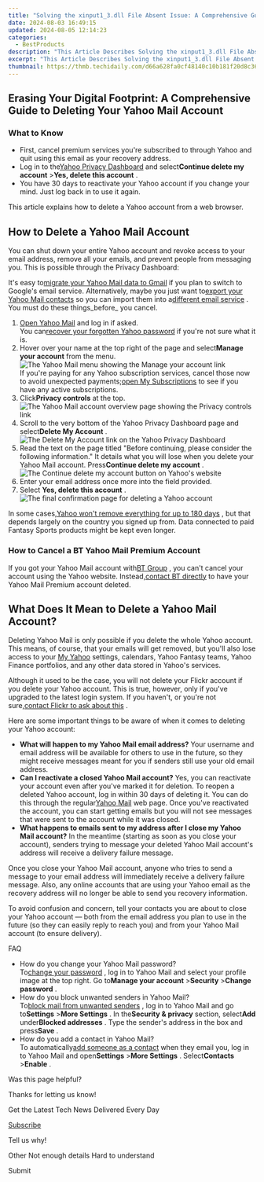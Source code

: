 ```yaml
---
title: "Solving the xinput1_3.dll File Absent Issue: A Comprehensive Guide"
date: 2024-08-03 16:49:15
updated: 2024-08-05 12:14:23
categories:
  - BestProducts
description: "This Article Describes Solving the xinput1_3.dll File Absent Issue: A Comprehensive Guide"
excerpt: "This Article Describes Solving the xinput1_3.dll File Absent Issue: A Comprehensive Guide"
thumbnail: https://thmb.techidaily.com/d66a628fa0cf48140c10b181f20d8c3673ed432efe3b9eaa0c987c81fd05af8c.jpg
---
```


## Erasing Your Digital Footprint: A Comprehensive Guide to Deleting Your Yahoo Mail Account
### What to Know

* First, cancel premium services you're subscribed to through Yahoo and quit using this email as your recovery address.
* Log in to the[Yahoo Privacy Dashboard](https://yahoo.mydashboard.oath.com/delete-my-account) and select**Continue delete my account** \>**Yes, delete this account** .
* You have 30 days to reactivate your Yahoo account if you change your mind. Just log back in to use it again.

 This article explains how to delete a Yahoo account from a web browser.

## How to Delete a Yahoo Mail Account

 You can shut down your entire Yahoo account and revoke access to your email address, remove all your emails, and prevent people from messaging you. This is possible through the Privacy Dashboard:

 It's easy to[migrate your Yahoo Mail data to Gmail](https://www.lifewire.com/import-your-yahoo-mail-messages-and-contacts-into-gmail-1172011) if you plan to switch to Google's email service. Alternatively, maybe you just want to[export your Yahoo Mail contacts](https://www.lifewire.com/export-yahoo-address-book-1174479) so you can import them into a[different email service](https://www.lifewire.com/best-free-email-accounts-1356641) . You must do these things_before_ you cancel.

1. [Open Yahoo Mail](https://mail.yahoo.com/) and log in if asked.  
 You can[recover your forgotten Yahoo password](https://www.lifewire.com/recover-yahoo-password-1174485) if you're not sure what it is.
2. Hover over your name at the top right of the page and select**Manage your account** from the menu.  
![The Yahoo Mail menu showing the Manage your account link](https://www.lifewire.com/thmb/JdqCJ9mVz02xTyooT2W1i0vfh8g=/1500x0/filters:no_upscale():max_bytes(150000):strip_icc():format(webp)/yahoo-mail-menu-4a8ea92f4deb4b0c9229c9c24ed4c1c9.png)  
 If you're paying for any Yahoo subscription services, cancel those now to avoid unexpected payments;[open My Subscriptions](https://mysubscriptions.yahoo.com/) to see if you have any active subscriptions.
3. Click**Privacy controls** at the top.  
![The Yahoo Mail account overview page showing the Privacy controls link](https://www.lifewire.com/thmb/XEno_dNrKM6NBukWJoOSU7d_kG4=/1500x0/filters:no_upscale():max_bytes(150000):strip_icc():format(webp)/yahoo-mail-account-overview-30181da72ca746cca757640663eac4a2.png)
4. Scroll to the very bottom of the Yahoo Privacy Dashboard page and select**Delete My Account** .  
![The Delete My Account link on the Yahoo Privacy Dashboard](https://www.lifewire.com/thmb/bWoRgV3FHuL_j-q_oP4FyXY36BM=/1500x0/filters:no_upscale():max_bytes(150000):strip_icc():format(webp)/delete-your-yahoo-account-bd9a372594cd42e691854358e22bc7d0.png)
5. Read the text on the page titled "Before continuing, please consider the following information." It details what you will lose when you delete your Yahoo Mail account. Press**Continue delete my account** .  
![The Continue delete my account button on Yahoo's website](https://www.lifewire.com/thmb/YZPgf_xTtNOSNJ_Hx6n9xW0qCNk=/1500x0/filters:no_upscale():max_bytes(150000):strip_icc():format(webp)/yahoo-delete-my-account-a59191a0872b4ce19768c7352229f7e8.png)
6. Enter your email address once more into the field provided.
7. Select **Yes, delete this account** .  
![The final confirmation page for deleting a Yahoo account](https://www.lifewire.com/thmb/4RriqtlFkKYQ5jkHhvT2HRNU2Ew=/1500x0/filters:no_upscale():max_bytes(150000):strip_icc():format(webp)/delete-yahoo-account-confirmation-d5b04610003e461287b0a838aa1c57c8.png)

 In some cases,[Yahoo won't remove everything for up to 180 days](https://legal.yahoo.com/us/en/yahoo/privacy/topics/datastorage/index.html) , but that depends largely on the country you signed up from. Data connected to paid Fantasy Sports products might be kept even longer.

### How to Cancel a BT Yahoo Mail Premium Account

 If you got your Yahoo Mail account with[BT Group](https://www.bt.com/) , you can't cancel your account using the Yahoo website. Instead,[contact BT directly](https://www.bt.com/help/contact-bt#/) to have your Yahoo Mail Premium account deleted.

## What Does It Mean to Delete a Yahoo Mail Account?

 Deleting Yahoo Mail is only possible if you delete the whole Yahoo account. This means, of course, that your emails will get removed, but you'll also lose access to your [My Yahoo](https://my.yahoo.com/) settings, calendars, Yahoo Fantasy teams, Yahoo Finance portfolios, and any other data stored in Yahoo's services.  

 Although it used to be the case, you will not delete your Flickr account if you delete your Yahoo account. This is true, however, only if you've upgraded to the latest login system. If you haven't, or you're not sure,[contact Flickr to ask about this](https://www.flickrhelp.com/hc/en-us/requests/new) .

 Here are some important things to be aware of when it comes to deleting your Yahoo account:

* **What will happen to my Yahoo Mail email address?**  Your username and email address will be available for others to use in the future, so they might receive messages meant for you if senders still use your old email address.
* **Can I reactivate a closed Yahoo Mail account?**  Yes, you can reactivate your account even after you've marked it for deletion. To reopen a deleted Yahoo account, log in within 30 days of deleting it. You can do this through the regular[Yahoo Mail](https://mail.yahoo.com/) web page. Once you've reactivated the account, you can start getting emails but you will not see messages that were sent to the account while it was closed.
* **What happens to emails sent to my address after I close my Yahoo Mail account?**  In the meantime (starting as soon as you close your account), senders trying to message your deleted Yahoo Mail account's address will receive a delivery failure message.

 Once you close your Yahoo Mail account, anyone who tries to send a message to your email address will immediately receive a delivery failure message. Also, any online accounts that are using your Yahoo email as the recovery address will no longer be able to send you recovery information.

 To avoid confusion and concern, tell your contacts you are about to close your Yahoo account — both from the email address you plan to use in the future (so they can easily reply to reach you) and from your Yahoo Mail account (to ensure delivery).

 FAQ

* How do you change your Yahoo Mail password?  
 To[change your password](https://www.lifewire.com/change-yahoo-password-1174508) , log in to Yahoo Mail and select your profile image at the top right. Go to**Manage your account** \>**Security** \>**Change password** .
* How do you block unwanted senders in Yahoo Mail?  
 To[block mail from unwanted senders](https://www.lifewire.com/block-sender-yahoo-1174455) , log in to Yahoo Mail and go to**Settings** \>**More Settings** . In the**Security & privacy** section, select**Add** under**Blocked addresses** . Type the sender's address in the box and press**Save** .
* How do you add a contact in Yahoo Mail?  
 To automatically[add someone as a contact](https://www.lifewire.com/auto-add-contacts-yahoo-1174459) when they email you, log in to Yahoo Mail and open**Settings** \>**More Settings** . Select**Contacts** \>**Enable** .

Was this page helpful?

Thanks for letting us know!

 Get the Latest Tech News Delivered Every Day

[Subscribe](https://www.lifewire.com/#)

Tell us why!

 Other  Not enough details  Hard to understand

 Submit

<ins class="adsbygoogle"
     style="display:block"
     data-ad-format="autorelaxed"
     data-ad-client="ca-pub-7571918770474297"
     data-ad-slot="1223367746"></ins>



<ins class="adsbygoogle"
     style="display:block"
     data-ad-client="ca-pub-7571918770474297"
     data-ad-slot="8358498916"
     data-ad-format="auto"
     data-full-width-responsive="true"></ins>

